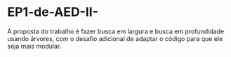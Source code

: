 # EP1-de-AED-II-

A proposta do trabalho é fazer busca em largura e busca em profundidade usando árvores, com o desafio adicional de adaptar o código para que ele seja mais modular.

